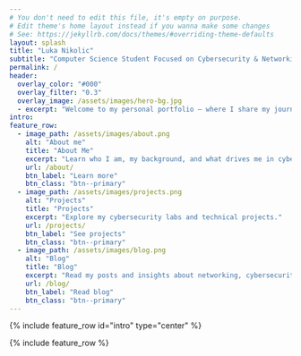 ```yaml
---
# You don't need to edit this file, it's empty on purpose.
# Edit theme's home layout instead if you wanna make some changes
# See: https://jekyllrb.com/docs/themes/#overriding-theme-defaults
layout: splash
title: "Luka Nikolic"
subtitle: "Computer Science Student Focused on Cybersecurity & Networking"
permalink: /
header:
  overlay_color: "#000"
  overlay_filter: "0.3"
  overlay_image: /assets/images/hero-bg.jpg
  - excerpt: "Welcome to my personal portfolio — where I share my journey in cybersecurity, networking, and technology."
intro: 
feature_row:
  - image_path: /assets/images/about.png
    alt: "About me"
    title: "About Me"
    excerpt: "Learn who I am, my background, and what drives me in cybersecurity and tech."
    url: /about/
    btn_label: "Learn more"
    btn_class: "btn--primary"
  - image_path: /assets/images/projects.png
    alt: "Projects"
    title: "Projects"
    excerpt: "Explore my cybersecurity labs and technical projects."
    url: /projects/
    btn_label: "See projects"
    btn_class: "btn--primary"
  - image_path: /assets/images/blog.png
    alt: "Blog"
    title: "Blog"
    excerpt: "Read my posts and insights about networking, cybersecurity, and technology."
    url: /blog/
    btn_label: "Read blog"
    btn_class: "btn--primary"
---
```


{% include feature_row id="intro" type="center" %}

{% include feature_row %}
